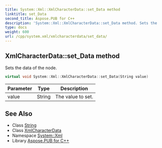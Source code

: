```yaml
---
title: System::Xml::XmlCharacterData::set_Data method
linktitle: set_Data
second_title: Aspose.PUB for C++
description: 'System::Xml::XmlCharacterData::set_Data method. Sets the data of the node in C++.'
type: docs
weight: 600
url: /cpp/system.xml/xmlcharacterdata/set_data/
---
```

## XmlCharacterData::set_Data method


Sets the data of the node.

```cpp
virtual void System::Xml::XmlCharacterData::set_Data(String value)
```


| Parameter | Type | Description |
| --- | --- | --- |
| value | String | The value to set. |

## See Also

* Class [String](../../../system/string/)
* Class [XmlCharacterData](../)
* Namespace [System::Xml](../../)
* Library [Aspose.PUB for C++](../../../)
